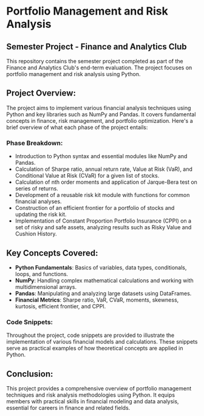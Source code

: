 # Portfolio Management and Risk Analysis

## Semester Project - Finance and Analytics Club
This repository contains the semester project completed as part of the Finance and Analytics Club's end-term evaluation. The project focuses on portfolio management and risk analysis using Python.

## Project Overview:
The project aims to implement various financial analysis techniques using Python and key libraries such as NumPy and Pandas. It covers fundamental concepts in finance, risk management, and portfolio optimization. Here's a brief overview of what each phase of the project entails:

### Phase Breakdown:
- Introduction to Python syntax and essential modules like NumPy and Pandas.
- Calculation of Sharpe ratio, annual return rate, Value at Risk (VaR), and Conditional Value at Risk (CVaR) for a given list of stocks.
- Calculation of nth order moments and application of Jarque-Bera test on series of returns.
- Development of a reusable risk kit module with functions for common financial analyses.
- Construction of an efficient frontier for a portfolio of stocks and updating the risk kit.
- Implementation of Constant Proportion Portfolio Insurance (CPPI) on a set of risky and safe assets, analyzing results such as Risky Value and Cushion History.

## Key Concepts Covered:
- **Python Fundamentals**: Basics of variables, data types, conditionals, loops, and functions.
- **NumPy**: Handling complex mathematical calculations and working with multidimensional arrays.
- **Pandas**: Manipulating and analyzing large datasets using DataFrames.
- **Financial Metrics**: Sharpe ratio, VaR, CVaR, moments, skewness, kurtosis, efficient frontier, and CPPI.

### Code Snippets:
Throughout the project, code snippets are provided to illustrate the implementation of various financial models and calculations. These snippets serve as practical examples of how theoretical concepts are applied in Python.

## Conclusion:
This project provides a comprehensive overview of portfolio management techniques and risk analysis methodologies using Python. It equips members with practical skills in financial modeling and data analysis, essential for careers in finance and related fields.

